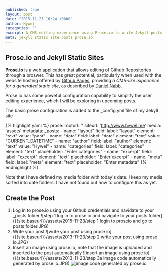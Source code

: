 ```yaml
---
published: true
layout: post
date: "2015-11-23 16:24 +0000"
author: Hywel
categories: ""
excerpt: A CMS editing experience using Prose.io to write Jekyll posts
meta: jekyll static site posts prose.io
---
```





## Prose.io and Jekyll Static Sites

**[Prose.io](http://prose.io)** is a web application that allows editing of Github Repositories through a broswer.  This has great potential, particularly when used with the website hosting offered by [Github Pages](https://pages.github.com/), providing *a CMS-like experience for a generated static site*, as described by [Daniel Nabb](http://blog.crushingpennies.com/a-static-site-generator-with-gulp-proseio-and-travis-ci.html).

Prose.io has some poweful configuration capability to simplify the user editing experience, which I will be exploring in upcoming posts.  

The basic prose configuration is added to the _config.yml file of my Jekyll site

{% highlight yaml %}
prose:
  rooturl: ''
  siteurl: 'http://www.hywel.me'
  media: 'assets'
  metadata:
    _posts:
      - name: "layout"
        field:
          label: "layout"
          element: "text"
          value: "post"
      - name: "date"
        field:
          label: "date"
          element: "text"
          value: "CURRENT_DATETIME"
      - name: "author"
        field:
          label: "author"
          element: "text"
          value: "Hywel"
      - name: "categories"
        field:
          label: "categories"
          element: "text"
          placeholder: "Enter categories"
      - name: "excerpt"
        field:
          label: "excerpt"
          element: "text"
          placeholder: "Enter excerpt"
      - name: "meta"
        field:
          label: "meta"
          element: "text"
          placeholder: "Enter metadata"
      {% endhighlight %}


Note that I have defined my media folder with today's date.  I keep my media sorted into date folders.  I have not found out how to configure this as yet.

## Create the Post

1. Log in to prose.io using your Github credentials and navidate to your _posts folder
![step 1 log in to prose.io and navigate to your posts folder]({{site.baseurl}}/assets/2015-11-23/step 1 login to proseio and go to posts folder.JPG)
2. Write your post
![write your post using prose io]({{site.baseurl}}/assets/2013-11-23/step 2 write your post using prose io.JPG)
3. Insert an image using prose.io, note that the image is uploaded and inserted to the post automatically
![insert an image using prose io]({{site.baseurl}}/assets/2013-11-23/step 3a image code automatically generated by prose io.JPG)
![image code generated by prose.io]({{site.baseurl}}/assets/2013-11-23/step%203a%20image%20code%20automatically%20generated%20by%20prose%20io.JPG)

